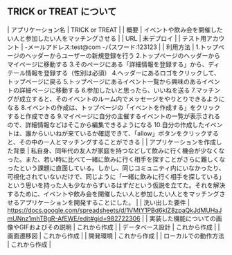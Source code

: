 ## TRICK or TREAT について

| アプリケーション名 | TRICK or TREAT |
| 概要 | イベントや飲み会を開催したい人と参加したい人をマッチングさせる |
| URL | 未デプロイ |
| テスト用アカウント | -メールアドレス:test@com  -パスワード:123123 |
| 利用方法 | 
1.トップページのヘッダーからユーザーの新規登録を行う
2.トップページのヘッダーからマイページに移動する
3.そのページにある「詳細情報を登録する」から、ディテール情報を登録する（性別は必須）
4.ヘッダーにあるロゴをクリックして、トップページに戻る
5.トップページにあるイベント一覧から興味のあるイベントの詳細ページに移動する
6.参加したいと思ったら、いいねを送る
7.マッチングが成立すると、そのイベントのルーム内でメッセージをやりとりできるようになる
8.イベントの作成は、トップページの「イベントを作成する」をクリックすると作成できる
9.マイページに自分の主催するイベントの一覧が表示されるので、詳細情報などはそこから編集できるようになる
10.自分の作成したイベントは、誰からいいねが来ているか確認できて、「allow」ボタンをクリックすると、その中の一人とマッチングすることができる
 |
| アプリケーションを作成した背景 | 
私自身、同年代の友人が家庭を持つなどして飲みに行く機会が少なくなった。また、若い時に比べて一緒に飲みに行く相手を探すことがさらに難しくなったという課題に直面している。しかし、同じコミュニティ内にいなかったり、可視化されていないだけで、同じように「一緒に飲みに行く相手を探している」という思いを持った人も少なからずいるはずだという仮説を立てた。それを解決するために、イベントや飲み会を開催したい人と参加したい人とをマッチングさせるアプリケーションを開発することにした。
 |
| 洗い出した要件 | https://docs.google.com/spreadsheets/d/1VMtY1PBd6klZ8zpaQkJdMUHaJmUNnz1mhTBgR-AfEWE/edit#gid=982722306 |
| 実装した機能についての画像やGIFおよびその説明 | これから作成 |
| データベース設計 | これから作成 |
| 画面遷移図 | これから作成 |
| 開発環境 | これから作成 |
| ローカルでの動作方法 | これから作成 |
